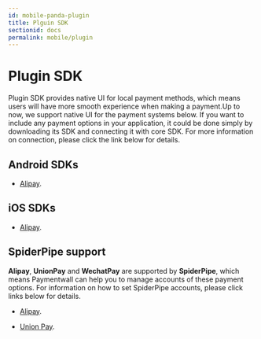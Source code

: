 ```yaml
---
id: mobile-panda-plugin
title: Plguin SDK
sectionid: docs
permalink: mobile/plugin
---
```


# Plugin SDK

Plugin SDK provides native UI for local payment methods, which means users will have more smooth experience when making a payment.Up to now, we support native UI for the payment systems below. If you want to include any payment options in your application, it could be done simply by downloading its SDK and connecting it with core SDK. For more information on connection, please click the link below for details.

## Android SDKs

* [Alipay](https://github.com/paymentwall/paymentwall-android-sdk/tree/master/Plugin/Alipay).

## iOS SDKs

* [Alipay](https://github.com/paymentwall/paymentwall-ios-sdk/tree/master/Plugins/PWAlipayPlugin).

## SpiderPipe support

**Alipay**, **UnionPay** and **WechatPay** are supported by **SpiderPipe**, which means Paymentwall can help you to manage accounts of these payment options. For information on how to set SpiderPipe accounts, please click links below for details.

* [Alipay](/spiderpipe/alipay).

* [Union Pay](/spiderpipe/unionpay).
